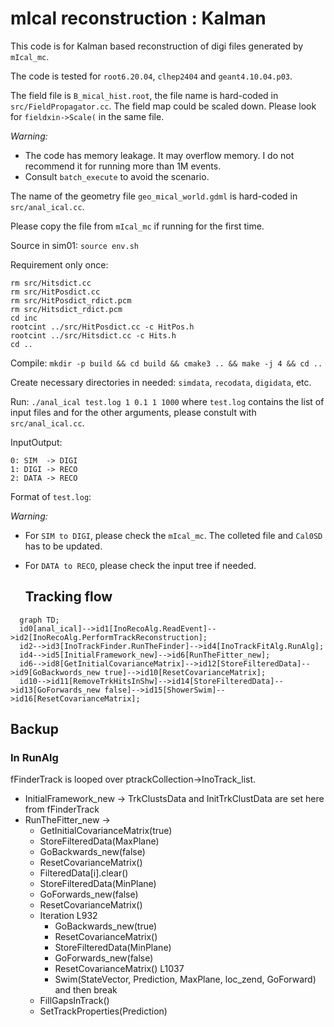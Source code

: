 # mIcal reconstruction : Kalman

This code is for Kalman based reconstruction of digi files generated by `mIcal_mc`.

The code is tested for `root6.20.04`, `clhep2404` and `geant4.10.04.p03`.

The field file is `B_mical_hist.root`, the file name is hard-coded in `src/FieldPropagator.cc`. The field map could be scaled down. Please look for `fieldxin->Scale(` in the same file.


*Warning:*
- The code has memory leakage. It may overflow memory. I do not recommend it for running more than 1M events.
- Consult `batch_execute` to avoid the scenario.

The name of the geometry file `geo_mical_world.gdml` is hard-coded in `src/anal_ical.cc`.

Please copy the file from `mIcal_mc` if running for the first time.

Source in sim01: `source env.sh`

Requirement only once:
```
rm src/Hitsdict.cc
rm src/HitPosdict.cc
rm src/HitPosdict_rdict.pcm
rm src/Hitsdict_rdict.pcm
cd inc
rootcint ../src/HitPosdict.cc -c HitPos.h
rootcint ../src/Hitsdict.cc -c Hits.h
cd ..
```

Compile: `mkdir -p build && cd build && cmake3 .. && make -j 4 && cd ..`

Create necessary directories in needed: `simdata`, `recodata`, `digidata`, etc.

Run: `./anal_ical test.log 1 0.1 1 1000` where `test.log` contains the list of input files and for the other arguments, please constult with `src/anal_ical.cc`.

InputOutput:
```
0: SIM  -> DIGI
1: DIGI -> RECO
2: DATA -> RECO
```

Format of `test.log`: <filename><no of events><start event no>

*Warning:*
- For `SIM to DIGI`, please check the `mIcal_mc`. The colleted file and `Cal0SD` has to be updated. 
- For `DATA to RECO`, please check the input tree if needed. 
  
  ## Tracking flow
```mermaid
  graph TD;
  id0[anal_ical]-->id1[InoRecoAlg.ReadEvent]-->id2[InoRecoAlg.PerformTrackReconstruction];
  id2-->id3[InoTrackFinder.RunTheFinder]-->id4[InoTrackFitAlg.RunAlg];
  id4-->id5[InitialFramework_new]-->id6[RunTheFitter_new];
  id6-->id8[GetInitialCovarianceMatrix]-->id12[StoreFilteredData]-->id9[GoBackwords_new true]-->id10[ResetCovarianceMatrix];
  id10-->id11[RemoveTrkHitsInShw]-->id14[StoreFilteredData]-->id13[GoForwards_new false]-->id15[ShowerSwim]-->id16[ResetCovarianceMatrix];
```

  
## Backup
  ### In RunAlg
  fFinderTrack is looped over ptrackCollection->InoTrack_list.
  - InitialFramework_new -> TrkClustsData and InitTrkClustData are set here from fFinderTrack
  - RunTheFitter_new ->
    - GetInitialCovarianceMatrix(true)
    - StoreFilteredData(MaxPlane)
    - GoBackwards_new(false)
    - ResetCovarianceMatrix()
    - FilteredData[i].clear()
    - StoreFilteredData(MinPlane)
    - GoForwards_new(false)
    - ResetCovarianceMatrix()
    - Iteration L932
      - GoBackwards_new(true)
      - ResetCovarianceMatrix()
      - StoreFilteredData(MinPlane)
      - GoForwards_new(false)
      - ResetCovarianceMatrix() L1037
      - Swim(StateVector, Prediction, MaxPlane, loc_zend, GoForward) and then break
    - FillGapsInTrack()
    - SetTrackProperties(Prediction)
